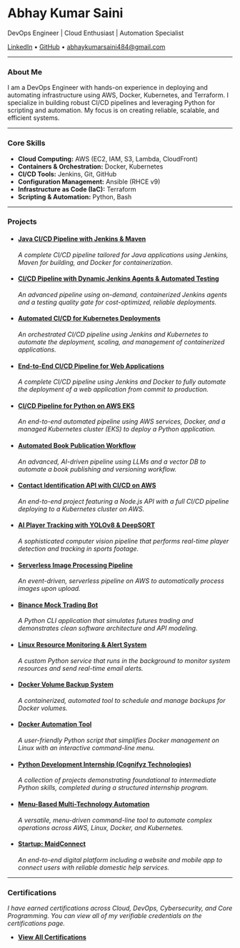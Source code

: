 # Abhay Kumar Saini

DevOps Engineer | Cloud Enthusiast | Automation Specialist

[LinkedIn](https://linkedin.com/in/abhay-kumar-saini-571891264) • [GitHub](https://github.com/githubabhay2003) • <abhaykumarsaini484@gmail.com>

---

### About Me

I am a DevOps Engineer with hands-on experience in deploying and automating infrastructure using AWS, Docker, Kubernetes, and Terraform. I specialize in building robust CI/CD pipelines and leveraging Python for scripting and automation. My focus is on creating reliable, scalable, and efficient systems.

---

### Core Skills

* **Cloud Computing:** AWS (EC2, IAM, S3, Lambda, CloudFront)
* **Containers & Orchestration:** Docker, Kubernetes
* **CI/CD Tools:** Jenkins, Git, GitHub
* **Configuration Management:** Ansible (RHCE v9)
* **Infrastructure as Code (IaC):** Terraform
* **Scripting & Automation:** Python, Bash

---

### Projects

* #### [Java CI/CD Pipeline with Jenkins & Maven](projects/jenkins-pac-java-webapp-pipeline.md)
  *A complete CI/CD pipeline tailored for Java applications using Jenkins, Maven for building, and Docker for containerization.*
  
* #### [CI/CD Pipeline with Dynamic Jenkins Agents & Automated Testing](projects/jenkins-dynamic-agent-pipeline.md)
  *An advanced pipeline using on-demand, containerized Jenkins agents and a testing quality gate for cost-optimized, reliable deployments.*

* #### [Automated CI/CD for Kubernetes Deployments](projects/jenkins-kubernetes-pipeline.md)
  *An orchestrated CI/CD pipeline using Jenkins and Kubernetes to automate the deployment, scaling, and management of containerized applications.*

* #### [End-to-End CI/CD Pipeline for Web Applications](projects/jenkins-docker-pipeline)
  *A complete CI/CD pipeline using Jenkins and Docker to fully automate the deployment of a web application from commit to production.*

* #### [CI/CD Pipeline for Python on AWS EKS](projects/cicd-app-project.md)
  *An end-to-end automated pipeline using AWS services, Docker, and a managed Kubernetes cluster (EKS) to deploy a Python application.*

* #### [Automated Book Publication Workflow](projects/book-pipeline-project.md)
  *An advanced, AI-driven pipeline using LLMs and a vector DB to automate a book publishing and versioning workflow.*

* #### [Contact Identification API with CI/CD on AWS](projects/contact-api-project.md)
  *An end-to-end project featuring a Node.js API with a full CI/CD pipeline deploying to a Kubernetes cluster on AWS.*

* #### [AI Player Tracking with YOLOv8 & DeepSORT](projects/player-tracking-project.md)
  *A sophisticated computer vision pipeline that performs real-time player detection and tracking in sports footage.*

* #### [Serverless Image Processing Pipeline](projects/serverless-project.md)
  *An event-driven, serverless pipeline on AWS to automatically process images upon upload.*

* #### [Binance Mock Trading Bot](projects/trading-bot-project.md)
  *A Python CLI application that simulates futures trading and demonstrates clean software architecture and API modeling.*

* #### [Linux Resource Monitoring & Alert System](projects/lrmas-project.md)
  *A custom Python service that runs in the background to monitor system resources and send real-time email alerts.*

* #### [Docker Volume Backup System](projects/docker-backup-project.md)
  *A containerized, automated tool to schedule and manage backups for Docker volumes.*

* #### [Docker Automation Tool](projects/docker-automation-project.md)
  *A user-friendly Python script that simplifies Docker management on Linux with an interactive command-line menu.*

* #### [Python Development Internship (Cognifyz Technologies)](projects/python-internship-project.md)
  *A collection of projects demonstrating foundational to intermediate Python skills, completed during a structured internship program.*

* #### [Menu-Based Multi-Technology Automation](projects/menu-project.md)
  *A versatile, menu-driven command-line tool to automate complex operations across AWS, Linux, Docker, and Kubernetes.*
  
* #### [Startup: MaidConnect](projects/maidconnect-project.md)
  *An end-to-end digital platform including a website and mobile app to connect users with reliable domestic help services.*
---

### Certifications

*I have earned certifications across Cloud, DevOps, Cybersecurity, and Core Programming. You can view all of my verifiable credentials on the certifications page.*

* **[View All Certifications](./certifications.md)** 
